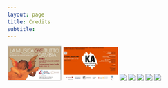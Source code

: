 ```yaml
---
layout: page
title: Credits
subtitle: 
---
```


<div class="row">
  <div class="column">
    <img src="/assets/img/credits/2021_12_13.jpg" width="25%">
    <img src="/assets/img/credits/2020_02_08.png" width="25%">
    <img src="falls2.jpg">
    <img src="paris.jpg">
    <img src="nature.jpg">
    <img src="mist.jpg">
    <img src="paris.jpg">
  </div>
